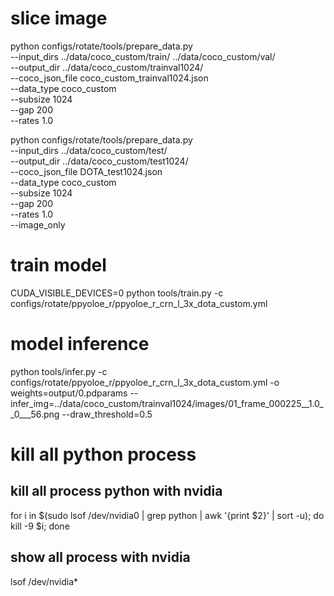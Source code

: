 
# slice image

python configs/rotate/tools/prepare_data.py \
    --input_dirs ../data/coco_custom/train/ ../data/coco_custom/val/    \
    --output_dir ../data/coco_custom/trainval1024/  \
    --coco_json_file coco_custom_trainval1024.json  \
    --data_type coco_custom \
    --subsize 1024  \
    --gap 200   \
    --rates 1.0

python configs/rotate/tools/prepare_data.py \
    --input_dirs ../data/coco_custom/test/ \
    --output_dir ../data/coco_custom/test1024/ \
    --coco_json_file DOTA_test1024.json \
    --data_type coco_custom \
    --subsize 1024 \
    --gap 200 \
    --rates 1.0 \
    --image_only

# train model

CUDA_VISIBLE_DEVICES=0 python tools/train.py -c configs/rotate/ppyoloe_r/ppyoloe_r_crn_l_3x_dota_custom.yml

# model inference

python tools/infer.py -c configs/rotate/ppyoloe_r/ppyoloe_r_crn_l_3x_dota_custom.yml -o weights=output/0.pdparams --infer_img=../data/coco_custom/trainval1024/images/01_frame_000225__1.0__0___56.png --draw_threshold=0.5

# kill all python process

## kill all process python with nvidia

for i in $(sudo lsof /dev/nvidia0 | grep python  | awk '{print $2}' | sort -u); do kill -9 $i; done

## show all process with nvidia

lsof /dev/nvidia*
